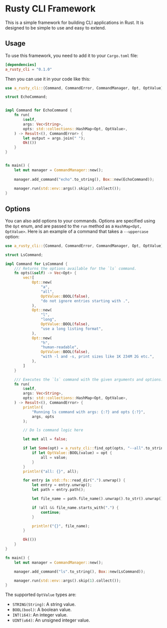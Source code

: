 # Rusty CLI Framework

This is a simple framework for building CLI applications in Rust. It is designed to be simple to use and easy to extend.


## Usage

To use this framework, you need to add it to your `Cargo.toml` file:

```toml
[dependencies]
a_rusty_cli = "0.1.0"
```

Then you can use it in your code like this:

```rust
use a_rusty_cli::{Command, CommandError, CommandManager, Opt, OptValue};

struct EchoCommand;


impl Command for EchoCommand {
    fn run(
        &self,
        args: Vec<String>,
        opts: std::collections::HashMap<Opt, OptValue>,
    ) -> Result<(), CommandError> {
        let output = args.join(" ");
        Ok(())
    }
}


fn main() {
    let mut manager = CommandManager::new();
    
    manager.add_command("echo".to_string(), Box::new(EchoCommand));
    
    manager.run(std::env::args().skip(1).collect());
}
```

## Options

You can also add options to your commands. Options are specified using the `Opt` enum, and are passed to the `run` method as a `HashMap<Opt, OptValue>`. Here is an example of a command that takes a `--uppercase` option:

```rust
use a_rusty_cli::{Command, CommandError, CommandManager, Opt, OptValue};

struct LsCommand;

impl Command for LsCommand {
    /// Returns the options available for the `ls` command.
    fn opts(&self) -> Vec<Opt> {
        vec![
            Opt::new(
                "a",
                "all",
                OptValue::BOOL(false),
                "do not ignore entries starting with .",
            ),
            Opt::new(
                "l",
                "long",
                OptValue::BOOL(false),
                "use a long listing format",
            ),
            Opt::new(
                "h",
                "human-readable",
                OptValue::BOOL(false),
                "with -l and -s, print sizes like 1K 234M 2G etc.",
            ),
        ]
    }

    /// Executes the `ls` command with the given arguments and options.
    fn run(
        &self,
        args: Vec<String>,
        opts: std::collections::HashMap<Opt, OptValue>,
    ) -> Result<(), CommandError> {
        println!(
            "Running ls command with args: {:?} and opts {:?}",
            args, opts
        );

        // Do ls command logic here

        let mut all = false;

        if let Some(opt) = a_rusty_cli::find_opt(opts, "--all".to_string()) {
            if let OptValue::BOOL(value) = opt {
                all = value;
            }
        }
        println!("all: {}", all);

        for entry in std::fs::read_dir(".").unwrap() {
            let entry = entry.unwrap();
            let path = entry.path();

            let file_name = path.file_name().unwrap().to_str().unwrap().to_owned();

            if !all && file_name.starts_with(".") {
                continue;
            }

            println!("{}", file_name);
        }

        Ok(())
    }
}

fn main() {
    let mut manager = CommandManager::new();

    manager.add_command("ls".to_string(), Box::new(LsCommand));

    manager.run(std::env::args().skip(1).collect());
}
```


The supported `OptValue` types are:

- `STRING(String)`: A string value.
- `BOOL(bool)`: A boolean value.
- `INT(i64)`: An integer value.
- `UINT(u64)`: An unsigned integer value.

